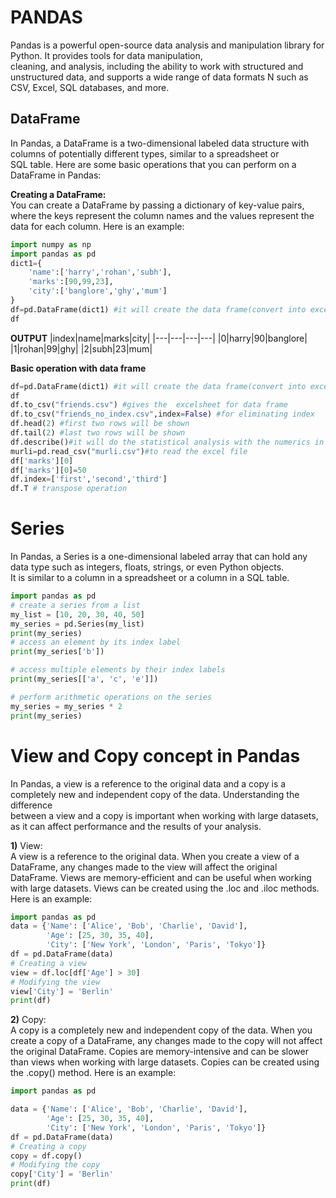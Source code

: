 # PANDAS  
Pandas is a powerful open-source data analysis and manipulation library for Python. It provides tools for data manipulation,     
cleaning, and analysis, including the ability to work with structured and unstructured data, and supports a wide range of data formats  N
such as CSV, Excel, SQL databases, and more.      

## DataFrame  
In Pandas, a DataFrame is a two-dimensional labeled data structure with columns of potentially different types, similar to a spreadsheet or    
SQL table. Here are some basic operations that you can perform on a DataFrame in Pandas:  

**Creating a DataFrame:**   
You can create a DataFrame by passing a dictionary of key-value pairs, where the keys represent the column names and the values represent the  
data for each column. Here is an example:   
```py
import numpy as np
import pandas as pd
dict1={
    'name':['harry','rohan','subh'],
    'marks':[90,99,23],
    'city':['banglore','ghy','mum']
}
df=pd.DataFrame(dict1) #it will create the data frame(convert into excelsheet)
df
```  
**OUTPUT**
|index|name|marks|city|
|---|---|---|---|
|0|harry|90|banglore|
|1|rohan|99|ghy|
|2|subh|23|mum|  


**Basic operation with data frame**
``` py  
df=pd.DataFrame(dict1) #it will create the data frame(convert into excelsheet)
df
df.to_csv("friends.csv") #gives the  excelsheet for data frame
df.to_csv("friends_no_index.csv",index=False) #for eliminating index
df.head(2) #first two rows will be shown
df.tail(2) #last two rows will be shown
df.describe()#it will do the statistical analysis with the numerics in data frame
murli=pd.read_csv("murli.csv")#to read the excel file
df['marks'][0]
df['marks'][0]=50
df.index=['first','second','third']
df.T # transpose operation
```
# Series  
In Pandas, a Series is a one-dimensional labeled array that can hold any data type such as integers, floats, strings, or even Python objects.  
It is similar to a column in a spreadsheet or a column in a SQL table.  
```py   
import pandas as pd
# create a series from a list
my_list = [10, 20, 30, 40, 50]
my_series = pd.Series(my_list)
print(my_series)
# access an element by its index label
print(my_series['b'])

# access multiple elements by their index labels
print(my_series[['a', 'c', 'e']])

# perform arithmetic operations on the series
my_series = my_series * 2
print(my_series)
```

# View and Copy concept in Pandas  
In Pandas, a view is a reference to the original data and a copy is a completely new and independent copy of the data. Understanding the difference   
between a view and a copy is important when working with large datasets, as it can affect performance and the results of your analysis.  

**1)** View:  
A view is a reference to the original data. When you create a view of a DataFrame, any changes made to the view will affect the original DataFrame.
Views are memory-efficient and can be useful when working with large datasets. Views can be created using the .loc and .iloc methods. Here is an example:  
```py  
import pandas as pd
data = {'Name': ['Alice', 'Bob', 'Charlie', 'David'],
        'Age': [25, 30, 35, 40],
        'City': ['New York', 'London', 'Paris', 'Tokyo']}
df = pd.DataFrame(data)
# Creating a view
view = df.loc[df['Age'] > 30]
# Modifying the view
view['City'] = 'Berlin'
print(df)
```
**2)** Copy:  
A copy is a completely new and independent copy of the data. When you create a copy of a DataFrame, any changes made to the copy will not affect the original DataFrame. Copies are memory-intensive and can be slower than views when working with large datasets. Copies can be created using the .copy() method. Here is an example:
```py  
import pandas as pd

data = {'Name': ['Alice', 'Bob', 'Charlie', 'David'],
        'Age': [25, 30, 35, 40],
        'City': ['New York', 'London', 'Paris', 'Tokyo']}
df = pd.DataFrame(data)
# Creating a copy
copy = df.copy()
# Modifying the copy
copy['City'] = 'Berlin'
print(df)

